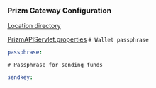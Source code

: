 ### Prizm Gateway Configuration
[Location directory](../prizm_gateway)

[PrizmAPIServlet.properties](../prizm_gateway/PrizmAPIServlet.properties)
`# Wallet passphrase`
```yml
passphrase:
```
`# Passphrase for sending funds`
```yml
sendkey:
```
